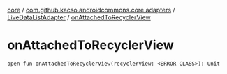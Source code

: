 [core](../../index.md) / [com.github.kacso.androidcommons.core.adapters](../index.md) / [LiveDataListAdapter](index.md) / [onAttachedToRecyclerView](.)

# onAttachedToRecyclerView

`open fun onAttachedToRecyclerView(recyclerView: <ERROR CLASS>): Unit`